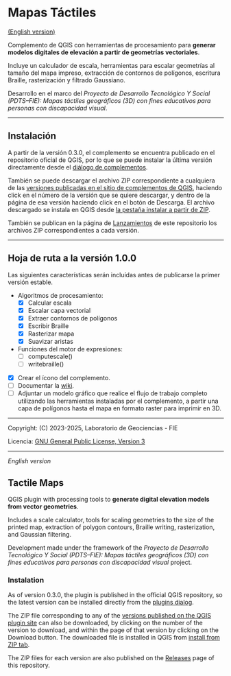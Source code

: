 # Mapas Táctiles
[(English version)]([#tactile-maps])

Complemento de QGIS con herramientas de procesamiento para **generar modelos digitales de elevación a partir de geometrías vectoriales**.

Incluye un calculador de escala, herramientas para escalar geometrías al tamaño del mapa impreso, extracción de contornos de polígonos, escritura Braille, rasterización y filtrado Gaussiano.

Desarrollo en el marco del *Proyecto de Desarrollo Tecnológico Y Social (PDTS–FIE): Mapas táctiles geográficos (3D) con fines educativos para personas con discapacidad visual*.

---

## Instalación

A partir de la versión 0.3.0, el complemento se encuentra publicado en el repositorio oficial de QGIS, por lo que se puede instalar la última versión directamente desde el [diálogo de complementos](https://docs.qgis.org/3.40/es/docs/user_manual/plugins/plugins.html#the-plugins-dialog).

También se puede descargar el archivo ZIP correspondiente a cualquiera de las [versiones publicadas en el sitio de complementos de QGIS](https://plugins.qgis.org/plugins/tactilemaps/#plugin-versions), haciendo click en el número de la versión que se quiere descargar, y dentro de la página de esa versión haciendo click en el botón de Descarga. El archivo descargado se instala en QGIS desde [la pestaña instalar a partir de ZIP](https://docs.qgis.org/3.40/es/docs/user_manual/plugins/plugins.html#the-install-from-zip-tab).

También se publican en la página de [Lanzamientos](https://github.com/labgeofie/qgis-tactilemaps/releases) de este repositorio los archivos ZIP correspondientes a cada versión.

---

## Hoja de ruta a la versión 1.0.0

Las siguientes características serán incluídas antes de publicarse la primer versión estable.

- Algoritmos de procesamiento:
  - [x] Calcular escala
  - [x] Escalar capa vectorial
  - [x] Extraer contornos de polígonos
  - [x] Escribir Braille
  - [x] Rasterizar mapa
  - [x] Suavizar aristas

- Funciones del motor de expresiones:
  - [ ] computescale()
  - [ ] writebraille()

- [x] Crear el ícono del complemento.
- [ ] Documentar la [wiki](https://github.com/labgeofie/qgis-tactilemaps/wiki).
- [ ] Adjuntar un modelo gráfico que realice el flujo de trabajo completo utilizando las herramientas instaladas por el complemento, a partir una capa de polígonos hasta el mapa en formato raster para imprimir en 3D.

---

Copyright: (C) 2023-2025, Laboratorio de Geociencias - FIE

Licencia: [GNU General Public License, Version 3](https://raw.githubusercontent.com/labgeofie/qgis-tactilemaps/main/LICENSE)

---
*English version*
## Tactile Maps

QGIS plugin with processing tools to **generate digital elevation models from vector geometries**. 

Includes a scale calculator, tools for scaling geometries to the size of the printed map, extraction of polygon contours, Braille writing, rasterization, and Gaussian filtering. 

Development made under the framework of the *Proyecto de Desarrollo Tecnológico Y Social (PDTS–FIE): Mapas táctiles geográficos (3D) con fines educativos para personas con discapacidad visual* project.

### Instalation

As of version 0.3.0, the plugin is published in the official QGIS repository, so the latest version can be installed directly from the [plugins dialog](https://docs.qgis.org/3.40/en/docs/user_manual/plugins/plugins.html#the-plugins-dialog). 

The ZIP file corresponding to any of the [versions published on the QGIS plugin site](https://plugins.qgis.org/plugins/tactilemaps/#plugin-versions) can also be downloaded, by clicking on the number of the version to download, and within the page of that version by clicking on the Download button. The downloaded file is installed in QGIS from [install from ZIP tab](https://docs.qgis.org/3.40/en/docs/user_manual/plugins/plugins.html#the-install-from-zip-tab). 

The ZIP files for each version are also published on the [Releases](https://github.com/labgeofie/qgis-tactilemaps/releases) page of this repository.